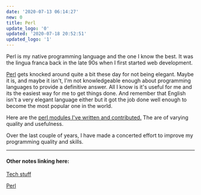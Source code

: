 ```yaml
---
date: '2020-07-13 06:14:27'
new: 0
title: Perl
update_logo: '0'
updated: '2020-07-18 20:52:51'
updated_logo: '1'
---
```

Perl is my native programming language and the one I know the best. It was the
lingua franca back in the late 90s when I first started web development.

[Perl](/Perl) gets knocked around quite a bit these day for not being elegant. Maybe it
is, and maybe it isn't, I'm not knowledgeable enough about programming languages
to provide a definitive answer. All I know is it's useful for me and its the
easiest way for me to get things done. And remember that English isn't a very elegant
language either but it got the job done well enough to become the most popular
one in the world.

Here are the [perl modules I've written and contributed.](https://metacpan.org/author/STEVIED) The are of varying quality
and usefulness.

Over the last couple of years, I have made a concerted effort to improve my
programming quality and skills.

---
#### Other notes linking here:

[Tech stuff](/Tech-stuff)

[Perl](/Perl)
